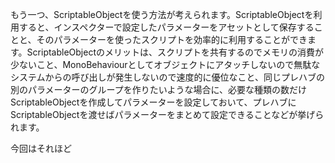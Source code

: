 
もう一つ、ScriptableObjectを使う方法が考えられます。ScriptableObjectを利用すると、インスペクターで設定したパラメーターをアセットとして保存することと、そのパラメーターを使ったスクリプトを効率的に利用することができます。ScriptableObjectのメリットは、スクリプトを共有するのでメモリの消費が少ないこと、MonoBehaviourとしてオブジェクトにアタッチしないので無駄なシステムからの呼び出しが発生しないので速度的に優位なこと、同じプレハブの別のパラメーターのグループを作りたいような場合に、必要な種類の数だけScriptableObjectを作成してパラメーターを設定しておいて、プレハブにScriptableObjectを渡せばパラメーターをまとめて設定できることなどが挙げられます。

今回はそれほど
